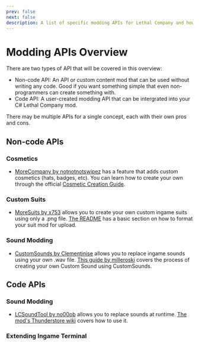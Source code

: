 ```yaml
---
prev: false
next: false
description: A list of specific modding APIs for Lethal Company and how to use them.
---
```


# Modding APIs Overview

There are two types of API that will be covered in this overview:

- Non-code API: An API or custom content mod that can be used without writing any code. Good if you want something simple that even non-programmers can create something with.
- Code API: A user-created modding API that can be intergrated into your C# Lethal Company mod.

There may be multiple APIs for a single concept, each with their own pros and cons.
## Non-code APIs

### Cosmetics
- [MoreCompany by notnotnotswipez](https://thunderstore.io/c/lethal-company/p/notnotnotswipez/MoreCompany/) has a feature that adds custom cosmetics (hats, badges, etc). You can learn how to create your own through the official [Cosmetic Creation Guide](https://github.com/notnotnotswipez/MoreCompany/wiki/Cosmetic-Creation).


### Custom Suits
- [MoreSuits by x753](https://thunderstore.io/c/lethal-company/p/x753/More_Suits/) allows you to create your own custom ingame suits using only a .png file. [The README](https://thunderstore.io/c/lethal-company/p/x753/More_Suits/) has a basic section on how to format your suit mod for upload.

### Sound Modding
- [CustomSounds by Clementinise](https://thunderstore.io/c/lethal-company/p/Clementinise/CustomSounds/) allows you to replace ingame sounds using your own .wav file. [This guide by milleroski](https://github.com/milleroski/Lethal-Company-Sound-Modding-Guide) covers the process of creating your own Custom Sound using CustomSounds.

## Code APIs

### Sound Modding 
- [LCSoundTool by no00ob](https://thunderstore.io/c/lethal-company/p/no00ob/LCSoundTool/wiki/828-audio-logging/) allows you to replace sounds at runtime. [The mod's Thunderstore wiki](https://thunderstore.io/c/lethal-company/p/no00ob/LCSoundTool/wiki/) covers how to use it.

### Extending Ingame Terminal
